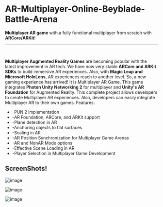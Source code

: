 # AR-Multiplayer-Online-Beyblade-Battle-Arena
**Multiplayer AR game** with a fully functional multiplayer from scratch with **ARCore/ARKit**!

<hr><br>

**Multiplayer Augmented Reality Games** are becoming popular with the latest improvement in AR tech. We have now very stable **ARCore and ARKit SDKs** to build immersive AR experiences.  Also, with **Magic Leap and Microsoft HoloLens**,  AR experiences reach to another level.
So, a new gaming experience has arrived! It is Multiplayer AR Game.
This game integrates **Photon Unity Networking 2** for multiplayer and **Unity's AR Foundation** for Augmented Reality. 
This complete project allows developers to create Multiplayer AR experiences. Also, developers can easily integrate Multiplayer AR to their own games.
 Features:
 <UL>
<LI>-PUN 2 implementation
<LI>-AR Foundation, ARCore, and ARKit support
<LI>-Plane detection in AR
<LI>-Anchoring objects to flat surfaces 
<LI>-Scaling in AR
<LI>-AR Position Synchronization for Multiplayer Game Arenas
<LI>-AR and NonAR Mode options
<LI>-Effective Scene Loading in AR
<LI>-Player Selection in Multiplayer Game Development
  </UL>
  
 ## ScreenShots!
  
![image](https://user-images.githubusercontent.com/32412967/127393156-9041d33d-52b7-4cc0-bc3c-e534f9d41ff8.png)
 
![image](https://user-images.githubusercontent.com/32412967/127393447-d1ce990b-cd55-4ea9-9e8a-6754514c2c77.png)

![image](https://user-images.githubusercontent.com/32412967/127393507-2288c3e2-c989-4b4b-afd6-f6d5744587ce.png)

